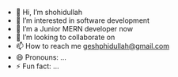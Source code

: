 - 👋 Hi, I’m shohidullah
- 👀 I’m interested in software development
- 🌱 I’m a Junior MERN developer now 
- 💞️ I’m looking to collaborate on 
- 📫 How to reach me geshphidullah@gmail.com
- 😄 Pronouns: ...
- ⚡ Fun fact: ...

<!---
shohidullahCSE/shohidullahCSE is a ✨ special ✨ repository because its `README.md` (this file) appears on your GitHub profile.
You can click the Preview link to take a look at your changes.
--->
